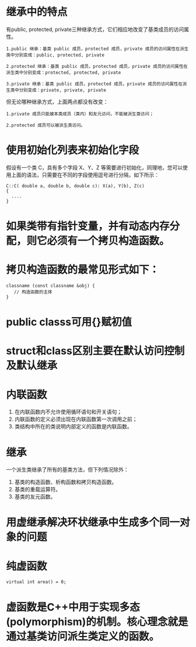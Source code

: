 # 继承中的特点
有public, protected, private三种继承方式，它们相应地改变了基类成员的访问属性。

    1.public 继承：基类 public 成员，protected 成员，private 成员的访问属性在派生类中分别变成：public, protected, private

    2.protected 继承：基类 public 成员，protected 成员，private 成员的访问属性在派生类中分别变成：protected, protected, private

    3.private 继承：基类 public 成员，protected 成员，private 成员的访问属性在派生类中分别变成：private, private, private

但无论哪种继承方式，上面两点都没有改变：

    1.private 成员只能被本类成员（类内）和友元访问，不能被派生类访问；

    2.protected 成员可以被派生类访问。

# 使用初始化列表来初始化字段
假设有一个类 C，具有多个字段 X、Y、Z 等需要进行初始化，同理地，您可以使用上面的语法，只需要在不同的字段使用逗号进行分隔，如下所示：

	C::C( double a, double b, double c): X(a), Y(b), Z(c)
	{
	  ....
	}

# 如果类带有指针变量，并有动态内存分配，则它必须有一个拷贝构造函数。

# 拷贝构造函数的最常见形式如下：
	classname (const classname &obj) {
	   // 构造函数的主体
	}

# public classs可用{}赋初值

# struct和class区别主要在默认访问控制及默认继承

# 内联函数
1. 在内联函数内不允许使用循环语句和开关语句；
2. 内联函数的定义必须出现在内联函数第一次调用之前；
3. 类结构中所在的类说明内部定义的函数是内联函数。

# 继承
一个派生类继承了所有的基类方法，但下列情况除外：
1. 基类的构造函数、析构函数和拷贝构造函数。
2. 基类的重载运算符。
3. 基类的友元函数。

# 用虚继承解决环状继承中生成多个同一对象的问题

# 纯虚函数
	virtual int area() = 0;

# 虚函数是C++中用于实现多态(polymorphism)的机制。核心理念就是通过基类访问派生类定义的函数。

